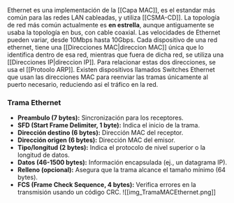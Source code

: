 Ethernet es una implementación de la [[Capa MAC]], es el estandar más común para las redes LAN cableadas, y utiliza [[CSMA-CD]].
La topología de red más común actualmente es **en estrella**, aunque antiguamente se usaba la topología en bus, con cable coaxial.
Las velocidades de Ethernet pueden variar, desde 10Mbps hasta 10Gbps.
Cada dispositivo de una red ethernet, tiene una [[Direcciones MAC|direccion MAC]] única que lo identifica dentro de esa red, mientras que fuera de dicha red, se utiliza una [[Direcciones IP|direccion IP]]. Para relacionar estas dos direcciones, se usa el [[Protoolo ARP]].
Existen dispositivos llamados Switches Ethernet que usan las direcciones MAC para reenviar las tramas únicamente al puerto necesario, reduciendo asi el tráfico en la red.

### Trama Ethernet
- **Preambulo (7 bytes):** Sincronización para los receptores.
- **SFD (Start Frame Delimiter, 1 byte):** Indica el inicio de la trama.
- **Dirección destino (6 bytes):** Dirección MAC del receptor.
- **Dirección origen (6 bytes):** Dirección MAC del emisor.
- **Tipo/longitud (2 bytes):** Indica el protocolo de nivel superior o la longitud de datos.
- **Datos (46-1500 bytes):** Información encapsulada (ej., un datagrama IP).
- **Relleno (opcional):** Asegura que la trama alcance el tamaño mínimo (64 bytes).
- **FCS (Frame Check Sequence, 4 bytes):** Verifica errores en la transmisión usando un código CRC.
![[img_TramaMACEthernet.png]]